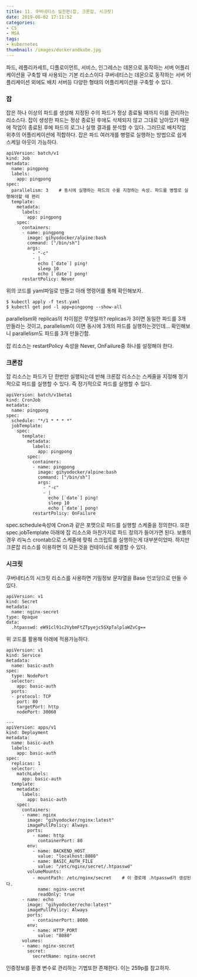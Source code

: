 ```yaml
---
title: 11. 쿠버네티스 실전편(잡, 크론잡, 시크릿)
date: 2019-06-02 17:11:52
categories:
- CS
- MSA
tags:
- kubernetes
thumbnail: /images/dockerandkube.jpg
---
```






파드, 레플리카세트, 디플로이먼트, 서비스, 인그레스는 데몬으로 동작하는 서버 어플리케이션을 구축할 때 사용되는 기본 리소스이다
쿠버네티스는 데몬으로 동작하는 서버 어플리케이션 외에도 배치 서버등 다양한 형태의 어플리케이션을 구축할 수 있다.

### 잡
잡은 하나 이상의 파드를 생성해 지정된 수의 파드가 정상 종료될 때까지 이를 관리하는 리소스다.
잡이 생성한 파드는 정상 종료된 후에도 삭제되지 않고 그대로 남아있기 때문에 작업이 종료된 후에 파드의 로그나 실행 결과를 분석할 수 있다. 그러므로 배치작업 위추의 어플리케이션에 적합하다.
잡은 파드 여러개를 병렬로 실행하는 방법으로 쉽게 스케일 아웃이 가능하다.

```
apiVersion: batch/v1
kind: Job
metadata:
  name: pingpong
  labels:
    app: pingpong
spec:
  parallelism: 3    # 동시에 실행하는 파드의 수를 지정하는 속성. 파드를 병렬로 실행해야할 때 편리
  template:
    metadata:
      labels:
        app: pingpong
    spec:
      containers:
      - name: pingpong
        image: gihyodocker/alpine:bash
        command: ["/bin/sh"]
        args:
          - "-c"
          - |
            echo [`date`] ping!
            sleep 10
            echo [`date`] pong!
      restartPolicy: Never
```
위의 코드를 yaml파일로 만들고 아래 명령어를 통해 확인해보자.
```
$ kubectl apply -f test.yaml
$ kubectl get pod -l app=pingpong --show-all
```

parallelism와 replicas의 차이점은 무엇일까?
replicas가 3이면 동일한 파드를 3개 만들라는 것이고, parallelism이 이면 동시에 3개의 파드를 실행하는것인데... 확인해보니 parallelism도 파드를 3개 만들긴함.

잡 리소스는 restartPolicy 속성을 Never, OnFailure중 하나를 설정해야 한다.


### 크론잡
잡 리소스는 파드가 단 한번만 실행되는데 반해 크론잡 리소스는 스케줄을 지정해 정기적으로 파드를 실행할 수 있다. 즉 정기적으로 파드를 실행할 수 있다.
```
apiVersion: batch/v1beta1
kind: CronJob
metadata:
  name: pingpong
spec:
  schedule: "*/1 * * * *"
  jobTemplate:
    spec:
      template:
        metadata:
          labels:
            app: pingpong
        spec:
          containers:
          - name: pingpong
            image: gihyodocker/alpine:bash
            command: ["/bin/sh"]
            args:
              - "-c"
              - |
                echo [`date`] ping!
                sleep 10
                echo [`date`] pong!
          restartPolicy: OnFailure
```
spec.schedule속성에 Cron과 같은 포맷으로 파드를 실행할 스케줄을 정의한다. 또한 spec.jobTemplate 아래에 잡 리소스와 마찬가지로 파드 정의가 들어가면 된다.
보통의 경우 리눅스 crontab으로 스케줄에 맞춰 스크립트를 실행하는게 대부분이었따. 하지만 크론잡 리소스를 이용하면 이 모든것을 컨테이너로 해결할 수 있다.

### 시크릿
쿠버네티스의 시크릿 리소스를 사용하면 기밀정보 문자열을 Base 인코딩으로 만들 수 있다.

```
apiVersion: v1
kind: Secret
metadata:
  name: nginx-secret
type: Opaque
data:
  .htpasswd: eW91cl91c2VybmFtZTpyejc5SXpTalplaWZvCg==
```
위 코드를 활용해 아래에 적용가능하다.

```
apiVersion: v1
kind: Service
metadata:
  name: basic-auth
spec:
  type: NodePort
  selector:
    app: basic-auth
  ports:
  - protocol: TCP
    port: 80
    targetPort: http
    nodePort: 30060

---
apiVersion: apps/v1
kind: Deployment
metadata:
  name: basic-auth
  labels:
    app: basic-auth
spec:
  replicas: 1
  selector:
    matchLabels:
      app: basic-auth
  template:
    metadata:
      labels:
        app: basic-auth
    spec:
      containers:
      - name: nginx
        image: "gihyodocker/nginx:latest"
        imagePullPolicy: Always
        ports:
          - name: http
            containerPort: 80
        env:
          - name: BACKEND_HOST
            value: "localhost:8080"
          - name: BASIC_AUTH_FILE
            value: "/etc/nginx/secret/.htpasswd"    
        volumeMounts:
          - mountPath: /etc/nginx/secret    # 이 경로에 .htpasswd가 생성된다.
            name: nginx-secret
            readOnly: true
      - name: echo
        image: "gihyodocker/echo:latest"
        imagePullPolicy: Always
        ports:
          - containerPort: 8080
        env:
          - name: HTTP_PORT
            value: "8080"
      volumes:
      - name: nginx-secret
        secret:
          secretName: nginx-secret

```

인증정보를 환경 변수로 관리하는 기법또한 존재한다. 이는 259p를 참고하자.
